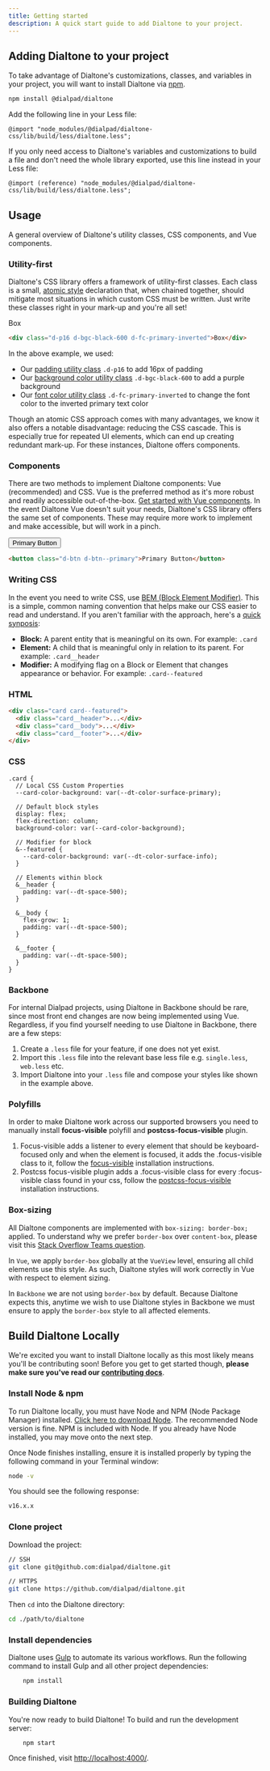 ```yaml
---
title: Getting started
description: A quick start guide to add Dialtone to your project.
---
```


## Adding Dialtone to your project

To take advantage of Dialtone's customizations, classes, and variables in your project, you will want to install Dialtone via [npm](https://www.npmjs.com/).

```bash
npm install @dialpad/dialtone
```

Add the following line in your Less file:

```less
@import "node_modules/@dialpad/dialtone-css/lib/build/less/dialtone.less";
```

If you only need access to Dialtone's variables and customizations to build a file and don't need the whole library exported, use this line instead in your Less file:

```less
@import (reference) "node_modules/@dialpad/dialtone-css/lib/build/less/dialtone.less";
```

## Usage

A general overview of Dialtone's utility classes, CSS components, and Vue components.

### Utility-first

Dialtone's CSS library offers a framework of utility-first classes. Each class is a small, [atomic style](https://css-tricks.com/lets-define-exactly-atomic-css/) declaration that, when chained together, should mitigate most situations in which custom CSS must be written. Just write these classes right in your mark-up and you're all set!

<code-well-header>
  <div class="d-p16 d-bgc-black-600 d-fc-primary-inverted">Box</div>
</code-well-header>

```html
<div class="d-p16 d-bgc-black-600 d-fc-primary-inverted">Box</div>
```

In the above example, we used:

- Our [padding utility class](/utilities/spacing/padding/) `.d-p16` to add 16px of padding
- Our [background color utility class](/utilities/backgrounds/color/) `.d-bgc-black-600` to add a purple background
- Our [font color utility class](/utilities/typography/color/) `.d-fc-primary-inverted` to change the font color to the inverted primary text color

Though an atomic CSS approach comes with many advantages, we know it also offers a notable disadvantage: reducing the CSS cascade. This is especially true for repeated UI elements, which can end up creating redundant mark-up. For these instances, Dialtone offers components.

### Components

There are two methods to implement Dialtone components: Vue (recommended) and CSS. Vue is the preferred method as it's more robust and readily accessible out-of-the-box. [Get started with Vue components](https://dialtone.dialpad.com/vue/).
In the event Dialtone Vue doesn't suit your needs, Dialtone's CSS library offers the same set of components. These may require more work to implement and make accessible, but will work in a pinch.

<code-well-header>
  <button class="d-btn d-btn--primary">Primary Button</button>
</code-well-header>

```html
<button class="d-btn d-btn--primary">Primary Button</button>
```

### Writing CSS

In the event you need to write CSS, use [BEM (Block Element Modifier)](http://getbem.com/). This is a simple, common naming convention that helps make our CSS easier to read and understand. If you aren't familiar with the approach, here's a [quick synposis](http://getbem.com/introduction/):

- **Block:** A parent entity that is meaningful on its own. For example: `.card`
- **Element:** A child that is meaningful only in relation to its parent. For example: `.card__header`
- **Modifier:** A modifying flag on a Block or Element that changes appearance or behavior. For example: `.card--featured`

### HTML

```html
<div class="card card--featured">
  <div class="card__header">...</div>
  <div class="card__body">...</div>
  <div class="card__footer">...</div>
</div>
```

### CSS

```less
.card {
  // Local CSS Custom Properties
  --card-color-background: var(--dt-color-surface-primary);

  // Default block styles
  display: flex;
  flex-direction: column;
  background-color: var(--card-color-background);

  // Modifier for block
  &--featured {
    --card-color-background: var(--dt-color-surface-info);
  }

  // Elements within block
  &__header {
    padding: var(--dt-space-500);
  }

  &__body {
    flex-grow: 1;
    padding: var(--dt-space-500);
  }

  &__footer {
    padding: var(--dt-space-500);
  }
}
```

### Backbone

For internal Dialpad projects, using Dialtone in Backbone should be rare, since most front end changes are now being implemented using Vue. Regardless, if you find yourself needing to use Dialtone in Backbone, there are a few steps:

1. Create a `.less` file for your feature, if one does not yet exist.
2. Import this `.less` file into the relevant base less file e.g. `single.less`, `web.less` etc.
3. Import Dialtone into your `.less` file and compose your styles like shown in the example above.

### Polyfills

In order to make Dialtone work across our supported browsers you need to manually install **focus-visible** polyfill and **postcss-focus-visible** plugin.

1. Focus-visible adds a listener to every element that should be keyboard-focused only and when the element is focused, it adds the .focus-visible class to it, follow the [focus-visible](https://github.com/WICG/focus-visible#installation) installation instructions.
2. Postcss focus-visible plugin adds a .focus-visible class for every :focus-visible class found in your css, follow the [postcss-focus-visible](https://www.npmjs.com/package/postcss-focus-visible) installation instructions.

### Box-sizing

All Dialtone components are implemented with `box-sizing: border-box;` applied. To understand why we prefer `border-box` over `content-box`, please visit this [Stack Overflow Teams question](https://stackoverflow.com/c/dialpad/questions/121).

In `Vue`, we apply `border-box` globally at the `VueView` level, ensuring all child elements use this style. As such, Dialtone styles will work correctly in Vue with respect to element sizing.

In `Backbone` we are not using `border-box` by default. Because Dialtone expects this, anytime we wish to use Dialtone styles in Backbone we must ensure to apply the `border-box` style to all affected elements.

## Build Dialtone Locally

We're excited you want to install Dialtone locally as this most likely means you'll be contributing soon! Before you get to get started though,  **please make sure you've read our [contributing docs](https://github.com/dialpad/dialtone/blob/master/.github/CONTRIBUTING.md)**.

### Install Node & npm

To run Dialtone locally, you must have Node and NPM (Node Package Manager) installed. [Click here to download Node](https://nodejs.org/en/). The recommended Node version is fine. NPM is included with Node. If you already have Node installed, you may move onto the next step.

Once Node finishes installing, ensure it is installed properly by typing the following command in your Terminal window:

```bash
node -v
```

You should see the following response:

```bash
v16.x.x
```

### Clone project

Download the project:

```bash
// SSH
git clone git@github.com:dialpad/dialtone.git

// HTTPS
git clone https://github.com/dialpad/dialtone.git
```

Then `cd` into the Dialtone directory:

```bash
cd ./path/to/dialtone
```

### Install dependencies

Dialtone uses [Gulp](https://gulpjs.com/) to automate its various workflows. Run the following command to install Gulp and all other project dependencies:

```bash
    npm install
```

### Building Dialtone

You're now ready to build Dialtone! To build and run the development server:

```bash
    npm start
```

Once finished, visit [http://localhost:4000/](http://localhost:4000/).
